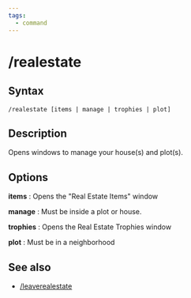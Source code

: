 ```yaml
---
tags:
  - command
---
```


# /realestate

## Syntax

<!--cmd-syntax-start-->
```eqcommand
/realestate [items | manage | trophies | plot]
```
<!--cmd-syntax-end-->

## Description

<!--cmd-desc-start-->
Opens windows to manage your house(s) and plot(s).
<!--cmd-desc-end-->

## Options

**items**
:   Opens the "Real Estate Items" window

**manage**
:   Must be inside a plot or house.

**trophies**
:   Opens the Real Estate Trophies window

**plot**
:   Must be in a neighborhood

## See also

- [/leaverealestate](cmd-leaverealestate.md)